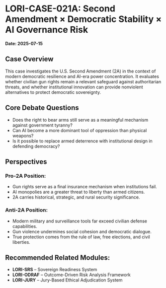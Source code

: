 # LORI-CASE-021A: Second Amendment × Democratic Stability × AI Governance Risk

**Date: 2025-07-15**

## Case Overview
This case investigates the U.S. Second Amendment (2A) in the context of modern democratic resilience and AI-era power concentration. It evaluates whether civilian gun rights remain a relevant safeguard against authoritarian threats, and whether institutional innovation can provide nonviolent alternatives to protect democratic sovereignty.

## Core Debate Questions
- Does the right to bear arms still serve as a meaningful mechanism against government tyranny?
- Can AI become a more dominant tool of oppression than physical weapons?
- Is it possible to replace armed deterrence with institutional design in defending democracy?

## Perspectives

### Pro-2A Position:
- Gun rights serve as a final insurance mechanism when institutions fail.
- AI monopolies are a greater threat to liberty than armed citizens.
- 2A carries historical, strategic, and rural security significance.

### Anti-2A Position:
- Modern military and surveillance tools far exceed civilian defense capabilities.
- Gun violence undermines social cohesion and democratic dialogue.
- True protection comes from the rule of law, free elections, and civil liberties.

## Recommended Related Modules:
- **LORI-SRS** – Sovereign Readiness System
- **LORI-ODRAF** – Outcome-Driven Risk Analysis Framework
- **LORI-JURY** – Jury-Based Ethical Adjudication System

